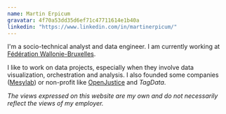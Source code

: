 ```yaml
---
name: Martin Erpicum
gravatar: 4f70a53dd35d6ef71c47711614e1b40a
linkedin: "https://www.linkedin.com/in/martinerpicum/"
---
```


I'm a socio-technical analyst and data engineer. I am currently working at [Fédération Wallonie-Bruxelles](https://federation-wallonie-bruxelles.be).

I like to work on data projects, especially when they involve data visualization, orchestration and analysis. I also founded some companies ([Mesylab](https://mesylab.com)) or non-profit like [OpenJustice](https://openjustice.be/) and _TagData_.

_The views expressed on this website are my own and do not necessarily reflect the views of my employer._
